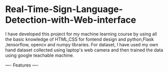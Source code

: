 # Real-Time-Sign-Language-Detection-with-Web-interface
I have developed this project for my machine learning course by using all the basic knowledge of HTML,CSS for fontend design and  python,Flask ,tensorflow, opencv and numpy libraries. For dataset, I have used my own hand dataset collected using laptop's web camera and then trained the data using google teachable machine.

—-
Features
—-
